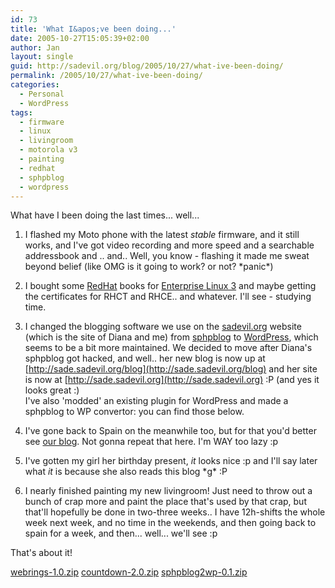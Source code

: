 ```yaml
---
id: 73
title: 'What I&apos;ve been doing...'
date: 2005-10-27T15:05:39+02:00
author: Jan
layout: single
guid: http://sadevil.org/blog/2005/10/27/what-ive-been-doing/
permalink: /2005/10/27/what-ive-been-doing/
categories:
  - Personal
  - WordPress
tags:
  - firmware
  - linux
  - livingroom
  - motorola v3
  - painting
  - redhat
  - sphpblog
  - wordpress
---
```

What have I been doing the last times... well...

1. I flashed my Moto phone with the latest _stable_ firmware, and it still works, and I've got video recording and more speed and a searchable addressbook and .. and.. Well, you know - flashing it made me sweat beyond belief (like OMG is it going to work? or not? \*panic\*)

2. I bought some [RedHat](http://www.redhat.com/) books for [Enterprise Linux 3](http://www.redhat.com/software/rhel/) and maybe getting the certificates for RHCT and RHCE.. and whatever. I'll see - studying time.

3. I changed the blogging software we use on the [sadevil.org](http://www.sadevil.org/) website (which is the site of Diana and me) from [sphpblog](http://www.bigevilbrain.com/sphpblog/) to [WordPress](http://www.wordpress.org/), which seems to be a bit more maintained. We decided to move after Diana's sphpblog got hacked, and well.. her new blog is now up at [http://sade.sadevil.org/blog](http://sade.sadevil.org/blog) and her site is now at [http://sade.sadevil.org](http://sade.sadevil.org) :P (and yes it looks great :)  
I've also 'modded' an existing plugin for WordPress and made a sphpblog to WP convertor: you can find those below.

4. I've gone back to Spain on the meanwhile too, but for that you'd better see [our blog](http://www.sadevil.org/blog/). Not gonna repeat that here. I'm WAY too lazy :p

5. I've gotten my girl her birthday present, _it_ looks nice :p and I'll say later what _it_ is because she also reads this blog \*g\* :P

6. I nearly finished painting my new livingroom! Just need to throw out a bunch of crap more and paint the place that's used by that crap, but that'll hopefully be done in two-three weeks.. I have 12h-shifts the whole week next week, and no time in the weekends, and then going back to spain for a week, and then... well... we'll see :p

That's about it!

[webrings-1.0.zip](/assets/files/2005/10/webrings-1.0.zip)
[countdown-2.0.zip](/assets/files/2005/10/countdown-2.0.zip)
[sphpblog2wp-0.1.zip](/assets/files/2005/10/sphpblog2wp-0.1.zip)

